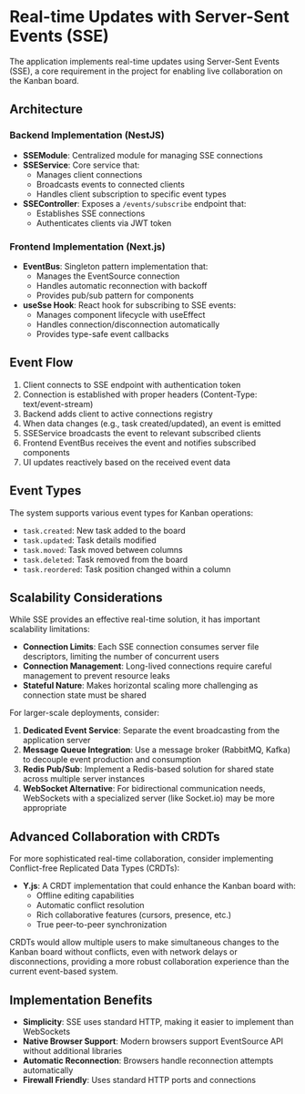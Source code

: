 # Real-time Updates with Server-Sent Events (SSE)

The application implements real-time updates using Server-Sent Events (SSE), a core requirement in the project for enabling live collaboration on the Kanban board.

## Architecture

### Backend Implementation (NestJS)

- **SSEModule**: Centralized module for managing SSE connections
- **SSEService**: Core service that:
  - Manages client connections
  - Broadcasts events to connected clients
  - Handles client subscription to specific event types
- **SSEController**: Exposes a `/events/subscribe` endpoint that:
  - Establishes SSE connections
  - Authenticates clients via JWT token

### Frontend Implementation (Next.js)

- **EventBus**: Singleton pattern implementation that:
  - Manages the EventSource connection
  - Handles automatic reconnection with backoff
  - Provides pub/sub pattern for components
- **useSse Hook**: React hook for subscribing to SSE events:
  - Manages component lifecycle with useEffect
  - Handles connection/disconnection automatically
  - Provides type-safe event callbacks

## Event Flow

1. Client connects to SSE endpoint with authentication token
2. Connection is established with proper headers (Content-Type: text/event-stream)
3. Backend adds client to active connections registry
4. When data changes (e.g., task created/updated), an event is emitted
5. SSEService broadcasts the event to relevant subscribed clients
6. Frontend EventBus receives the event and notifies subscribed components
7. UI updates reactively based on the received event data

## Event Types

The system supports various event types for Kanban operations:

- `task.created`: New task added to the board
- `task.updated`: Task details modified
- `task.moved`: Task moved between columns
- `task.deleted`: Task removed from the board
- `task.reordered`: Task position changed within a column

## Scalability Considerations

While SSE provides an effective real-time solution, it has important scalability limitations:

- **Connection Limits**: Each SSE connection consumes server file descriptors, limiting the number of concurrent users
- **Connection Management**: Long-lived connections require careful management to prevent resource leaks
- **Stateful Nature**: Makes horizontal scaling more challenging as connection state must be shared

For larger-scale deployments, consider:

1. **Dedicated Event Service**: Separate the event broadcasting from the application server
2. **Message Queue Integration**: Use a message broker (RabbitMQ, Kafka) to decouple event production and consumption
3. **Redis Pub/Sub**: Implement a Redis-based solution for shared state across multiple server instances
4. **WebSocket Alternative**: For bidirectional communication needs, WebSockets with a specialized server (like Socket.io) may be more appropriate

## Advanced Collaboration with CRDTs

For more sophisticated real-time collaboration, consider implementing Conflict-free Replicated Data Types (CRDTs):

- **Y.js**: A CRDT implementation that could enhance the Kanban board with:
  - Offline editing capabilities
  - Automatic conflict resolution
  - Rich collaborative features (cursors, presence, etc.)
  - True peer-to-peer synchronization

CRDTs would allow multiple users to make simultaneous changes to the Kanban board without conflicts, even with network delays or disconnections, providing a more robust collaboration experience than the current event-based system.

## Implementation Benefits

- **Simplicity**: SSE uses standard HTTP, making it easier to implement than WebSockets
- **Native Browser Support**: Modern browsers support EventSource API without additional libraries
- **Automatic Reconnection**: Browsers handle reconnection attempts automatically
- **Firewall Friendly**: Uses standard HTTP ports and connections 
